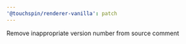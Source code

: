 ```yaml
---
'@touchspin/renderer-vanilla': patch
---
```


Remove inappropriate version number from source comment
